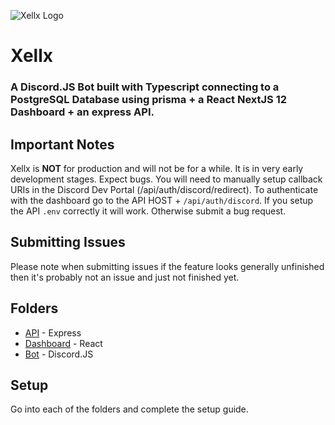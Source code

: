 ![Xellx Logo](https://github.com/zelxd/xellx/blob/mui/logo.svg?raw=true)

# Xellx

### A Discord.JS Bot built with Typescript connecting to a PostgreSQL Database using prisma + a React NextJS 12 Dashboard + an express API.

## Important Notes

Xellx is **NOT** for production and will not be for a while. It is in very early development stages. Expect bugs. You will need to manually setup callback URIs in the Discord Dev Portal (/api/auth/discord/redirect). To authenticate with the dashboard go to the API HOST + `/api/auth/discord`. If you setup the API `.env` correctly it will work. Otherwise submit a bug request.

## Submitting Issues

Please note when submitting issues if the feature looks generally unfinished then it's probably not an issue and just not finished yet.

## Folders

- [API](https://github.com/zelxd/xellx/tree/mui/api) - Express
- [Dashboard](https://github.com/zelxd/xellx/tree/mui/dashboard) - React
- [Bot](https://github.com/zelxd/xellx/tree/mui/bot) - Discord.JS

## Setup

Go into each of the folders and complete the setup guide.
